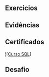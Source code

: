 ## Exercicios 


## Evidências


## Certificados

[![Curso SQL]](https://github.com/WendeldsCoelho/Programa-De-Bolsas-Compass-Uol/blob/main/assets/img/Sprint%202/Certificado_SQL.jpeg?raw=true)

## Desafio

